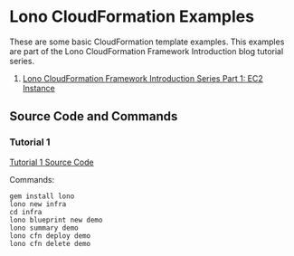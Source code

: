 # Lono CloudFormation Examples

These are some basic CloudFormation template examples.  This examples are part of the Lono CloudFormation Framework Introduction blog tutorial series.

1. [Lono CloudFormation Framework Introduction Series Part 1: EC2 Instance
](https://blog.boltops.com/2019/10/30/lono-cloudformation-framework-introduction-series-part-1-ec2-instance)

## Source Code and Commands

### Tutorial 1

[Tutorial 1 Source Code](tutorial-1)

Commands:

    gem install lono
    lono new infra
    cd infra
    lono blueprint new demo
    lono summary demo
    lono cfn deploy demo
    lono cfn delete demo
